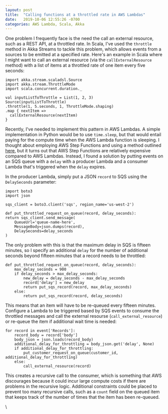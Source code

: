 ```yaml
---
layout: post
title:  "Calling functions at a throttled rate in AWS Lambdas"
date:   2019-10-06 12:55:26 -0700
categories: AWS Lambda, Scala, Akka
---
```


One problem I frequently face is the need the call an external resource, such as a REST API, at a throttled rate. In Scala, I've used the `throttle` method in Akka Streams to tackle this problem, which allows events from a sources to be emitted at a specified rate. Here's an example in Scala where I might want to call an external resource (via the `callExternalResource` method) with a list of items at a throttled rate of one item every five seconds:


```
import akka.stream.scaladsl.Source
import akka.stream.ThrottleMode
import scala.concurrent.duration._

val inputListToThrottle = List(1, 2, 3)
Source(inputListToThrottle)
.throttle(1, 5.seconds, 1, ThrottleMode.shaping)
.map { nextItem =>
  callExternalResource(nextItem)
}
```

Recently, I've needed to implement this pattern in AWS Lambdas. A simple implementation in Python would be to use `time.sleep`, but that would entail paying for the compute time when the AWS Lambda function is sleeping. I thought about employing AWS Step Functions and using a method outlined [here](https://blog.scottlogic.com/2018/06/19/step-functions.html), but it turns out that AWS Step Functions are relatively expensive compared to AWS Lambdas. Instead, I found a solution by putting events on an SQS queue with a `delay` with a producer Lambda and a consumer Lambda that's triggered when the `delay` expires.

In the producer Lambda, simply put a JSON `record` to SQS using the `DelaySeconds` parameter:

```
import boto3
import json

sqs_client = boto3.client('sqs', region_name='us-west-2')

def put_throttled_request_on_queue(record, delay_seconds):
return sqs_client.send_message(
    QueueUrl='queue-name-here',
    MessageBody=json.dumps(record),
    DelaySeconds=delay_seconds
)
```

The only problem with this is that the maximum delay in SQS is fifteen minutes, so I specify an additional `delay` for the number of additional seconds beyond fifteen minutes that a record needs to be throttled:

```
def put_throttled_request_on_queue(record, delay_seconds):
    max_delay_seconds = 900
    if delay_seconds > max_delay_seconds:
        new_delay = delay_seconds - max_delay_seconds
        record['delay'] = new_delay
        return put_sqs_record(record, max_delay_seconds)
    else:
        return put_sqs_record(record, delay_seconds)
``` 

This means that an item will have to be re-queued every fifteen minutes. Configure a Lambda to be triggered based by SQS events to consume the throttled messages and call the external resourse (`call_external_resource`) or re-queue the item if additional wait time is needed:

```
for record in event['Records']:
    record_body = record['body']
    body_json = json.loads(record_body)
    additional_delay_for_throttling = body_json.get('delay', None)
    if additional_delay_for_throttling:
        put_customer_request_on_queue(customer_id, additional_delay_for_throttling)
    else:
    	call_external_resource(record)
```

This creates a recursive call to the consumer, which is something that AWS discourages because it could incur large compute costs if there are problems in the recursive logic. Additional constraints could be placed to prevent too many recursive calls, such as a `count` field on the queued item that keeps track of the number of times that the item has been re-queued.

\

